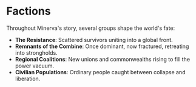 # Factions

Throughout Minerva's story, several groups shape the world's fate:

- **The Resistance**: Scattered survivors uniting into a global front.  
- **Remnants of the Combine**: Once dominant, now fractured, retreating into strongholds.  
- **Regional Coalitions**: New unions and commonwealths rising to fill the power vacuum.  
- **Civilian Populations**: Ordinary people caught between collapse and liberation.
